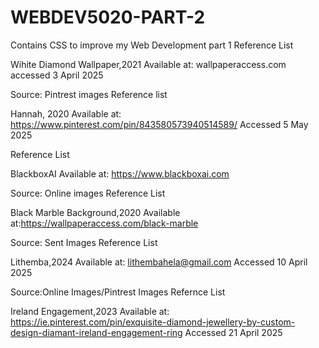 # WEBDEV5020-PART-2
Contains CSS to improve my Web Development part 1
Reference List

Wihite Diamond Wallpaper,2021
Available at: wallpaperaccess.com
accessed 3 April 2025

Source: Pintrest images
Reference list

Hannah, 2020
Available at: https://www.pinterest.com/pin/843580573940514589/
Accessed 5 May 2025

Reference List

BlackboxAI 
Available at: https://www.blackboxai.com

Source: Online images
Reference List

Black Marble Background,2020
Available at:https://wallpaperaccess.com/black-marble

Source: Sent Images
Reference List

Lithemba,2024
Available at: lithembahela@gmail.com
Accessed 10 April 2025

Source:Online Images/Pintrest Images
Refernce List

Ireland Engagement,2023
Available at: https://ie.pinterest.com/pin/exquisite-diamond-jewellery-by-custom-design-diamant-ireland-engagement-ring
Accessed 21 April 2025
